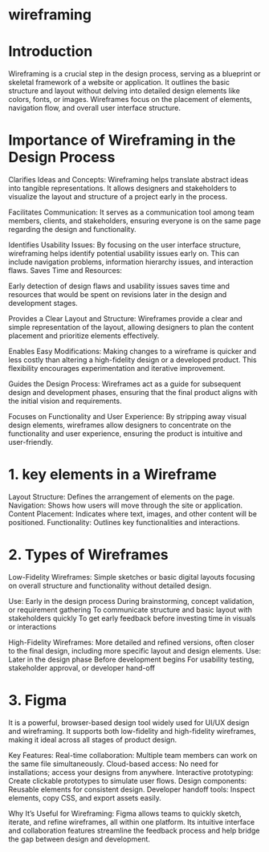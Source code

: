 # wireframing
# Introduction 
Wireframing is a crucial step in the design process, serving as a blueprint or skeletal framework of a website or application. It outlines the basic structure and layout without delving into detailed design elements like colors, fonts, or images. Wireframes focus on the placement of elements, navigation flow, and overall user interface structure.

 # Importance of Wireframing in the Design Process
Clarifies Ideas and Concepts:
Wireframing helps translate abstract ideas into tangible representations. It allows designers and stakeholders to visualize the layout and structure of a project early in the process.

Facilitates Communication:
It serves as a communication tool among team members, clients, and stakeholders, ensuring everyone is on the same page regarding the design and functionality.

Identifies Usability Issues:
By focusing on the user interface structure, wireframing helps identify potential usability issues early on. This can include navigation problems, information hierarchy issues, and interaction flaws.
Saves Time and Resources:

Early detection of design flaws and usability issues saves time and resources that would be spent on revisions later in the design and development stages.

Provides a Clear Layout and Structure:
Wireframes provide a clear and simple representation of the layout, allowing designers to plan the content placement and prioritize elements effectively.

Enables Easy Modifications:
Making changes to a wireframe is quicker and less costly than altering a high-fidelity design or a developed product. This flexibility encourages experimentation and iterative improvement.

Guides the Design Process:
Wireframes act as a guide for subsequent design and development phases, ensuring that the final product aligns with the initial vision and requirements.

Focuses on Functionality and User Experience:
By stripping away visual design elements, wireframes allow designers to concentrate on the functionality and user experience, ensuring the product is intuitive and user-friendly.


# 1. key elements in a Wireframe
Layout Structure: Defines the arrangement of elements on the page.
Navigation: Shows how users will move through the site or application.
Content Placement: Indicates where text, images, and other content will be positioned.
Functionality: Outlines key functionalities and interactions.


# 2. Types of Wireframes
Low-Fidelity Wireframes: Simple sketches or basic digital layouts focusing on overall structure and functionality without detailed design.

Use:
Early in the design process
During brainstorming, concept validation, or requirement gathering
To communicate structure and basic layout with stakeholders quickly
To get early feedback before investing time in visuals or interactions

High-Fidelity Wireframes: More detailed and refined versions, often closer to the final design, including more specific layout and design elements.
Use:
Later in the design phase
Before development begins
For usability testing, stakeholder approval, or developer hand-off

# 3. Figma 
It is a powerful, browser-based design tool widely used for UI/UX design and wireframing. It supports both low-fidelity and high-fidelity wireframes, making it ideal across all stages of product design.

Key Features:
Real-time collaboration: Multiple team members can work on the same file simultaneously.
Cloud-based access: No need for installations; access your designs from anywhere.
Interactive prototyping: Create clickable prototypes to simulate user flows.
Design components: Reusable elements for consistent design.
Developer handoff tools: Inspect elements, copy CSS, and export assets easily.

Why It’s Useful for Wireframing:
Figma allows teams to quickly sketch, iterate, and refine wireframes, all within one platform. Its intuitive interface and collaboration features streamline the feedback process and help bridge the gap between design and development.

